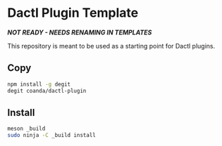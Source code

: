# Dactl Plugin Template

**_NOT READY - NEEDS RENAMING IN TEMPLATES_**

This repository is meant to be used as a starting point for Dactl plugins.

## Copy

```sh
npm install -g degit
degit coanda/dactl-plugin
```

## Install

```sh
meson _build
sudo ninja -C _build install
```


